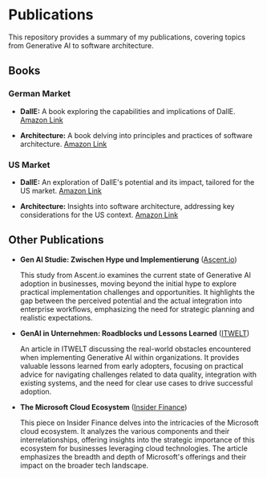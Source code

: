# Publications

This repository provides a summary of my publications, covering topics from Generative AI to software architecture.

## Books

### German Market

* **DallE:** A book exploring the capabilities and implications of DallE.
    [Amazon Link](https://www.amazon.com/-/de/dp/B0CVVXKSNF/)

* **Architecture:** A book delving into principles and practices of software architecture.
    [Amazon Link](https://www.amazon.com/-/de/dp/B0CVZ1BWPN)

### US Market

* **DallE:** An exploration of DallE's potential and its impact, tailored for the US market.
    [Amazon Link](https://a.co/d/bOqXOoB)

* **Architecture:** Insights into software architecture, addressing key considerations for the US context.
    [Amazon Link](https://a.co/d/gK7YzOL)

## Other Publications

* **Gen AI Studie: Zwischen Hype und Implementierung** ([Ascent.io](https://www.ascent.io/insight/gen-ai-studie/))

    This study from Ascent.io examines the current state of Generative AI adoption in businesses, moving beyond the initial hype to explore practical implementation challenges and opportunities. It highlights the gap between the perceived potential and the actual integration into enterprise workflows, emphasizing the need for strategic planning and realistic expectations.

* **GenAI in Unternehmen: Roadblocks und Lessons Learned** ([ITWELT](https://itwelt.at/news/kommentar/genai-in-unternehmen-roadblocks-und-lessons-learned/))

    An article in ITWELT discussing the real-world obstacles encountered when implementing Generative AI within organizations. It provides valuable lessons learned from early adopters, focusing on practical advice for navigating challenges related to data quality, integration with existing systems, and the need for clear use cases to drive successful adoption.

* **The Microsoft Cloud Ecosystem** ([Insider Finance](https://wire.insiderfinance.io/the-microsoft-cloud-ecosystem-b79726b95bf4))

    This piece on Insider Finance delves into the intricacies of the Microsoft cloud ecosystem. It analyzes the various components and their interrelationships, offering insights into the strategic importance of this ecosystem for businesses leveraging cloud technologies. The article emphasizes the breadth and depth of Microsoft's offerings and their impact on the broader tech landscape.
